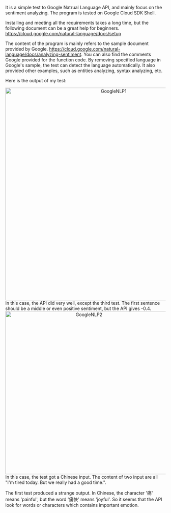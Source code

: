 It is a simple test to Google Natrual Language API, and mainly focus on the sentiment analyzing. The program is tested on Google Cloud SDK Shell.

Installing and meeting all the requirements takes a long time, but the following document can be a great help for beginners.
https://cloud.google.com/natural-language/docs/setup

The content of the program is mainly refers to the sample document provided by Google.
https://cloud.google.com/natural-language/docs/analyzing-sentiment.
You can also find the comments Google provided for the function code.
By removing specified language in Google's sample, the test can detect the language automatically.
It also provided other examples, such as entities analyzing, syntax analyzing, etc.

Here is the output of my test:

<div align=center><img width="665" alt="GoogleNLP1" src="https://user-images.githubusercontent.com/55321300/135214942-5677ed8b-69e5-42f2-92d4-2a1c6e63ec48.PNG">
 
<div align=left>In this case, the API did very well, except the third test. The first sentence should be a middle or even positive sentiment, but the API gives -0.4.

<div align=center><img width="510" alt="GoogleNLP2" src="https://user-images.githubusercontent.com/55321300/135215833-4cbf86e1-b31d-415f-8602-c5113c9ef042.PNG">

<div align=left>In this case, the test got a Chinese input. The content of two input are all "I'm tired today. But we really had a good time.".

The first test produced a strange output. In Chinese, the character '痛' means 'painful', but the word '痛快' means 'joyful'.
So it seems that the API look for words or characters which contains important emotion.
